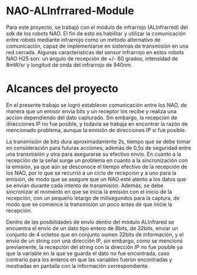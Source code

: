 NAO-ALInfrrared-Module
======================

Para este proyecto, se trabajó con el módulo de infrarrojo (ALInfrarred) del sdk de los robots NAO. El fin de esto es habilitar y utilizar la comunicación entre robots mediante infrarrojo como un método alternativo de comunicación, capaz de implementarse en sistemas de transmisión en una red cerrada. Algunas características del sensor infrarrojo en estos robots NAO H25 son: un ángulo de recepción de +/- 60 grados, intensidad de 8mW/sr y longitud de onda del infrarrojo de 940nm. 

Alcances del proyecto
======================
En el presente trabajo se logró establecer comunicación entre los NAO, de manera que un emisor envia bits y un receptor los recibe y realiza una acción dependiendo del dato capturado. Sin embargo, la recepción de direcciones IP no fue posible, y todavía se trabaja en encontrar la razón de mencionado problema, aunque la emisión de direcciones IP si fue posible. 

La transmisión de bits dura aproximadamente 2s, tiempo que se debe tomar en consideración para futuras acciones, además de 0,5s de seguridad entre una transmisión y otra para asegurarse su efectivo envío. En cuanto a la recepción de la señal surge un problema en cuanto a la sincronización con la emisión, ya que aún se desconoce el tiempo efectivo de la recepción de los NAO, por lo que se recurrió a un ciclo de recepción y a uno para la emisión, de modo que se asegure que un NAO esté atento a los datos que se envían durante cada intento de transmisión. Además, se debe sincronizar el momento en que se inicia la emisión con el inicio de la recepción, con un pequeño letargo de milisegundos para la captura, de modo que se comience la transmisión un poco antes de que inicie la recepción. 

Dentro de las posibilidades de envío dentro del módulo ALInfrared se encuentra el envío de un dato tipo entero de 8bits, de 32bits, enviar un conjunto de 4 octetos que en conjunto sumen 32bits de información, y el envío de un string con una dirección IP, sin embargo, como se mencionó previamente, la recepción del string con la dirección IP no fue posible ya que la variable en la que se guarda el dato no fue encontrada, caso contrario para los enteros en que las variables fueron encontradas y mostradas en pantalla con la información correspondiente.


